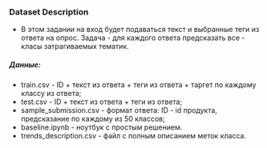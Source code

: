 ### Dataset Description
- В этом задании на вход будет подаваться текст и выбранные теги из ответа на опрос. Задача - для каждого ответа предсказать все - класы затрагиваемых тематик.
##### Данные:

- train.csv - ID + текст из ответа + теги из ответа + таргет по каждому классу из ответа;
- test.csv - ID + текст из ответа + теги из ответа;
- sample_submission.csv - формат ответа: ID - id продукта, предсказание по каждому из 50 классов;
- baseline.ipynb - ноутбук с простым решением.
- trends_description.csv - файл с полным описанием меток класса.
